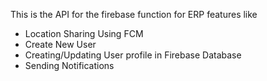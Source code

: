 This is the API for the firebase function for ERP features like
<ul>
  <li>
    Location Sharing Using FCM  
  </li>
  <li>
     Create New User
  </li>
  <li>
    Creating/Updating User profile in Firebase Database
  </li>
  <li>
    Sending Notifications
  </li>
</ul>
